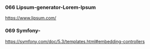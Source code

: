 ### 066 Lipsum-generator-Lorem-Ipsum
https://www.lipsum.com/

### 069 Symfony-
https://symfony.com/doc/5.3/templates.html#embedding-controllers
